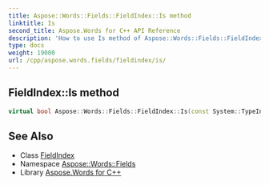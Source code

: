 ```yaml
---
title: Aspose::Words::Fields::FieldIndex::Is method
linktitle: Is
second_title: Aspose.Words for C++ API Reference
description: 'How to use Is method of Aspose::Words::Fields::FieldIndex class in C++.'
type: docs
weight: 19000
url: /cpp/aspose.words.fields/fieldindex/is/
---
```

## FieldIndex::Is method




```cpp
virtual bool Aspose::Words::Fields::FieldIndex::Is(const System::TypeInfo &target) const override
```

## See Also

* Class [FieldIndex](../)
* Namespace [Aspose::Words::Fields](../../)
* Library [Aspose.Words for C++](../../../)
